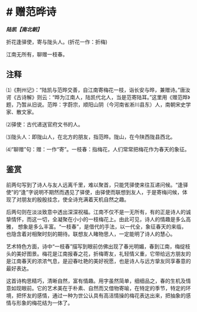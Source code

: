 # # 赠范晔诗

***陆凯【南北朝】***

折花逢驿使，寄与陇头人。(折花一作：折梅)

江南无所有，聊赠一枝春。

## 注释

⑴《荆州记》：“陆凯与范晔交善，自江南寄梅花一枝，诣长安与晔，兼赠诗。”唐汝谔《古诗解》则云：“晔为江南人，陆凯代北人，当是范寄陆耳。”这里用《赠范晔》题，乃暂从旧说。范晔：字蔚宗，顺阳山阴（今河南省淅川县东）人，南朝宋史学家、散文家。

⑵驿使：古代递送官府文书的人。

⑶陇头人：即陇山人，在北方的朋友，指范晔。陇山，在今陕西陇县西北。

⑷“聊赠”句：赠：一作“寄”。一枝春：指梅花，人们常常把梅花作为春天的象征。

## 鉴赏

 前两句写到了诗人与友人远离千里，难以聚首，只能凭驿使来往互递问候。“逢驿使”的“逢”字说明不期然而遇见了驿使，由驿使而联想到友人，于是寄梅问候，体现了对朋友的殷殷挂念，使全诗充满着天机自然之趣。

后两句则在淡淡致意中透出深深祝福。江南不仅不是一无所有，有的正是诗人的诚挚情怀，而这一切，全凝聚在小小的一枝梅花上。由此可见，诗人的情趣是多么高雅， 想象是多么丰富。“一枝春”，是借代的手法，以一代全，象征春天的来临，也隐含着对相聚时刻的期待。联想友人睹物思人，一定能明了诗人的慧心。

艺术特色方面，诗中“一枝春”描写到眼前仿佛出现了春光明媚，春到江南，梅绽枝头的美好图景。梅花是江南报春之花，折梅寄友，礼轻情义重，它带给远方朋友的是江南春天的浓浓气息，是迎春吐艳的美好祝愿，也是诗人与远方挚友同享春意的最好表达。

这首诗构思精巧，清晰自然，富有情趣。用字虽然简单，细细品之，春的生机及情意如现眼前。它的艺术美在于朴素、自然而又借物寄喻，在特定的季节，特定的环境，把怀友的感情，通过一种为世公认具有高洁情操的梅花表达出来，把抽象的感情与形象的梅花结为一体了。
